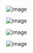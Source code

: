 ![image](https://github.com/maxrchung/love/assets/3955187/c30bd118-9fbd-49ce-9857-cfff7fd309dd)

![image](https://github.com/maxrchung/love/assets/3955187/5e65702e-bdef-404d-87c5-a2233e2ace53)

![image](https://github.com/maxrchung/love/assets/3955187/3a4f408b-b051-446a-ad9e-6c44444229b4)

![image](https://github.com/maxrchung/love/assets/3955187/008dbef4-2714-40cc-ba1d-6553457135d9)
